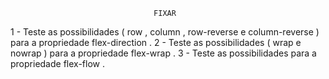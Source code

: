                                     FIXAR

1 - Teste as possibilidades ( row , column , row-reverse e column-reverse ) para a propriedade flex-direction .
2 - Teste as possibilidades ( wrap e nowrap ) para a propriedade flex-wrap .
3 - Teste as possibilidades para a propriedade flex-flow .